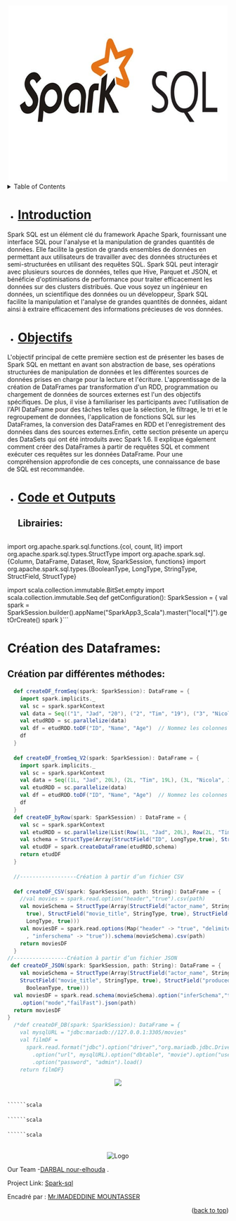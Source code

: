 <div id="top"></div>


<!-- PROJECT LOGO -->
<br />
<div align="center">
    <img src="image/sparklogo.jpg" alt="Logo" width="500" height="400">
  
</div>



<!-- TABLE OF CONTENTS -->
<details>
  <summary>Table of Contents</summary>
  <ol>
        <li><a href="#introduction">Introduction</a></li>
        <li><a href="#objectifs">Objectifs</a></li>
        <li><a href="#code_et_outputs">Code et Outputs</a></li>
       
  </ol>
</details>

- # [Introduction](#Introduction)

Spark SQL est un élément clé du framework Apache Spark, fournissant une interface SQL pour l'analyse et la manipulation de grandes quantités de données. Elle facilite la gestion de grands ensembles de données en permettant aux utilisateurs de travailler avec des données structurées et semi-structurées en utilisant des requêtes SQL. Spark SQL peut interagir avec plusieurs sources de données, telles que Hive, Parquet et JSON, et bénéficie d'optimisations de performance pour traiter efficacement les données sur des clusters distribués. Que vous soyez un ingénieur en données, un scientifique des données ou un développeur, Spark SQL facilite la manipulation et l'analyse de grandes quantités de données, aidant ainsi à extraire efficacement des informations précieuses de vos données. 

- # [Objectifs](#Objectifs)
L'objectif principal de cette première section est de présenter les bases de Spark SQL en mettant en avant son abstraction de base, ses opérations structurées de manipulation de données et les différentes sources de données prises en charge pour la lecture et l'écriture. L'apprentissage de la création de DataFrames par transformation d'un RDD, programmation ou chargement de données de sources externes est l'un des objectifs spécifiques. De plus, il vise à familiariser les participants avec l'utilisation de l'API DataFrame pour des tâches telles que la sélection, le filtrage, le tri et le regroupement de données, l'application de fonctions SQL sur les DataFrames, la conversion des DataFrames en RDD et l'enregistrement des données dans des sources externes.Enfin, cette section présente un aperçu des DataSets qui ont été introduits avec Spark 1.6. Il explique également comment créer des DataFrames à partir de requêtes SQL et comment exécuter ces requêtes sur les données DataFrame. Pour une compréhension approfondie de ces concepts, une connaissance de base de SQL est recommandée.

  
- # [Code et Outputs](#code_et_outputs)
   ## Librairies:
  ```scala
import org.apache.spark.sql.functions.{col, count, lit}
import org.apache.spark.sql.types.StructType
import org.apache.spark.sql.{Column, DataFrame, Dataset, Row, SparkSession, functions}
import org.apache.spark.sql.types.{BooleanType, LongType, StringType, StructField, StructType}

import scala.collection.immutable.BitSet.empty
import scala.collection.immutable.Seq
  def getConfiguration(): SparkSession = {
    val spark = SparkSession.builder().appName("SparkApp3_Scala").master("local[*]").getOrCreate()
    spark
  }```


# Création des Dataframes:
  ## Création par différentes méthodes:
```scala
  def createDF_fromSeq(spark: SparkSession): DataFrame = {
    import spark.implicits._
    val sc = spark.sparkContext
    val data = Seq(("1", "Jad", "20"), ("2", "Tim", "19"), ("3", "Nicola", "18"))
    val etudRDD = sc.parallelize(data)
    val df = etudRDD.toDF("ID", "Name", "Age")  // Nommez les colonnes ici
    df
  }

  def createDF_fromSeq_V2(spark: SparkSession): DataFrame = {
    import spark.implicits._
    val sc = spark.sparkContext
    val data = Seq((1L, "Jad", 20L), (2L, "Tim", 19L), (3L, "Nicola", 18L))
    val etudRDD = sc.parallelize(data)
    val df = etudRDD.toDF("ID", "Name", "Age")  // Nommez les colonnes ici et définissez les types de données
    df
  }
  def createDF_byRow(spark: SparkSession) : DataFrame = {
    val sc = spark.sparkContext
    val etudRDD = sc.parallelize(List(Row(1L, "Jad", 20L), Row(2L, "Tim", 19L), Row(3L, "Nicola", 18L)))
    val schema = StructType(Array(StructField("ID", LongType,true), StructField("Name", StringType, true),StructField("Age", LongType, true)))
    val etudDF = spark.createDataFrame(etudRDD,schema)
    return etudDF
  }

  //------------------Création à partir d’un fichier CSV

  def createDF_CSV(spark: SparkSession, path: String): DataFrame = {
    //val movies = spark.read.option("header","true").csv(path)
    val movieSchema = StructType(Array(StructField("actor_name", StringType,
      true), StructField("movie_title", StringType, true), StructField("produced_year",
      LongType, true)))
    val moviesDF = spark.read.options(Map("header" -> "true", "delimiter" -> ","
      , "inferschema" -> "true")).schema(movieSchema).csv(path)
    return moviesDF
  }
//-----------------Création à partir d’un fichier JSON
 def createDF_JSON(spark: SparkSession, path: String): DataFrame = {
    val movieSchema = StructType(Array(StructField("actor_name", StringType, true),
    StructField("movie_title", StringType, true), StructField("produced_year",
      BooleanType, true)))
  val moviesDF = spark.read.schema(movieSchema).option("inferSchema","true")
    .option("mode","failFast").json(path)
  return moviesDF
}
  /*def createDF_DB(spark: SparkSession): DataFrame = {
    val mysqlURL = "jdbc:mariadb://127.0.0.1:3305/movies"
    val filmDF =
      spark.read.format("jdbc").option("driver","org.mariadb.jdbc.Driver")
        .option("url", mysqlURL).option("dbtable", "movie").option("user", "root")
        .option("password", "admin").load()
    return filmDF}
```
<p align="center">
     <img src="image/to do app.png">
   </p>


```scala

``````scala

``````scala

``````scala

```

 <!-- PROJECT LOGO -->
<br />
<div align="center">
    <img src="image/adddialog ui.png" alt="Logo" width="500" height="400">
  
</div>





Our Team -[DARBAL nour-elhouda](https://github.com/teamkhaoulanour) .

Project Link: [Spark-sql](https://https://github.com/Darbal-Nour-elhouda/Spark-sql/new/main](https://github.com/Darbal-Nour-elhouda/Spark-sql/edit/main/README.md#Introduction))

Encadré par : [Mr.IMADEDDINE MOUNTASSER](https://)


<p align="right">(<a href="#top">back to top</a>)</p>
